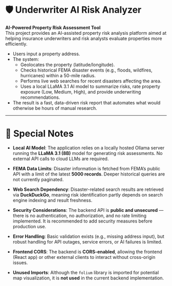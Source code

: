 # 🛡️ Underwriter AI Risk Analyzer

**AI-Powered Property Risk Assessment Tool**  
This project provides an AI-assisted property risk analysis platform aimed at helping insurance underwriters and risk analysts evaluate properties more efficiently.

- Users input a property address.
- The system:
  - Geolocates the property (latitude/longitude).
  - Checks historical FEMA disaster events (e.g., floods, wildfires, hurricanes) within a 50-mile radius.
  - Performs live web searches for recent disasters affecting the area.
  - Uses a local LLaMA 3.1 AI model to summarize risks, rate property exposure (Low, Medium, High), and provide underwriting recommendations.
- The result is a fast, data-driven risk report that automates what would otherwise be hours of manual research.

---

# 📌 Special Notes

- **Local AI Model**: The application relies on a locally hosted Ollama server running the **LLaMA 3.1 (8B)** model for generating risk assessments. No external API calls to cloud LLMs are required.
  
- **FEMA Data Limits**: Disaster information is fetched from FEMA’s public API with a limit of the latest **5000 records**. Deeper historical queries are not currently paginated.

- **Web Search Dependency**: Disaster-related search results are retrieved via **DuckDuckGo**, meaning risk identification partly depends on search engine indexing and result freshness.

- **Security Considerations**: The backend API is **public and unsecured** — there is no authentication, no authorization, and no rate limiting implemented. It is recommended to add security measures before production use.

- **Error Handling**: Basic validation exists (e.g., missing address input), but robust handling for API outages, service errors, or AI failures is limited.

- **Frontend CORS**: The backend is **CORS-enabled**, allowing the frontend (React app) or other external clients to interact without cross-origin issues.

- **Unused Imports**: Although the `folium` library is imported for potential map visualization, it is **not used** in the current backend implementation.


